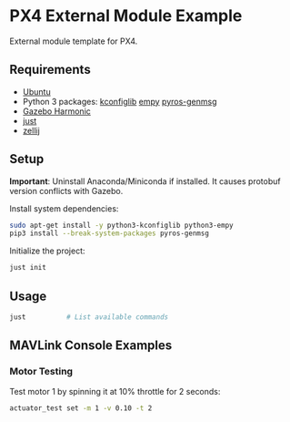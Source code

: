 # PX4 External Module Example

External module template for PX4.

## Requirements

- [Ubuntu](https://ubuntu.com/download)
- Python 3 packages: [kconfiglib](https://pypi.org/project/kconfiglib/) [empy](https://pypi.org/project/empy/) [pyros-genmsg](https://pypi.org/project/pyros-genmsg/)
- [Gazebo Harmonic](https://gazebosim.org/docs/harmonic/install)
- [just](https://github.com/casey/just#installation)
- [zellij](https://zellij.dev/documentation/installation)

## Setup

**Important**: Uninstall Anaconda/Miniconda if installed. It causes protobuf version conflicts with Gazebo.

Install system dependencies:

```bash
sudo apt-get install -y python3-kconfiglib python3-empy
pip3 install --break-system-packages pyros-genmsg
```

Initialize the project:

```bash
just init
```

## Usage

```bash
just          # List available commands
```

## MAVLink Console Examples

### Motor Testing

Test motor 1 by spinning it at 10% throttle for 2 seconds:

```bash
actuator_test set -m 1 -v 0.10 -t 2
```

